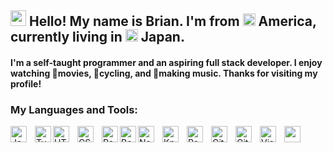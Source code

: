 <h2><img src="https://i.pinimg.com/originals/4a/7c/82/4a7c82f1225811fee292489f489c3770.gif" height="25"> Hello! My name is Brian. I'm from <img src="https://cdn-icons-png.flaticon.com/512/197/197484.png" height="20"> America, currently living in <img src="https://cdn-icons-png.flaticon.com/512/619/619044.png" height="20"> Japan.</h2>
<h4>I'm a self-taught programmer and an aspiring full stack developer. I enjoy watching 🎥movies, 🚴cycling, and 🎼making music. Thanks for visiting my profile!</h4>
<h3>My Languages and Tools:</h3>

<a href="https://developer.mozilla.org/en-US/docs/Web/JavaScript"><img align="left" alt="JavaScript" width="26px" src="https://cdn.jsdelivr.net/gh/devicons/devicon/icons/javascript/javascript-original.svg" style="padding-right:10px;" /></a>
<a href="https://www.typescriptlang.org/"><img align="left" alt="TypeScript" width="26px" src="https://upload.wikimedia.org/wikipedia/commons/thumb/4/4c/Typescript_logo_2020.svg/1024px-Typescript_logo_2020.svg.png?20210506173343" /></a>
<a href="https://en.wikipedia.org/wiki/HTML5"><img align="left" alt="HTML5" width="26px" src="https://cdn.jsdelivr.net/gh/devicons/devicon/icons/html5/html5-original.svg" style="padding-right:10px;" /></a>
<a href="https://developer.mozilla.org/en-US/docs/Web/CSS"><img align="left" alt="CSS3" width="26px" src="https://cdn.jsdelivr.net/gh/devicons/devicon/icons/css3/css3-original.svg" style="padding-right:10px;" /></a>
<a href="https://reactjs.org/"><img align="left" alt="React" width="26px" src="https://cdn.worldvectorlogo.com/logos/react-1.svg" /></a>
<a href="https://getbootstrap.com/"><img align="left" alt="Bootstrap" width="26px" src="https://upload.wikimedia.org/wikipedia/commons/thumb/b/b2/Bootstrap_logo.svg/1024px-Bootstrap_logo.svg.png?20210507000024" /></a>

<a href="https://nodejs.org/en/"><img align="left" alt="Node" width="26px" src="https://www.vectorlogo.zone/logos/nodejs/nodejs-icon.svg" style="padding-right:10px;" /></a>
<a href="https://knexjs.org/"><img align="left" alt="Knex" width="26px" src="https://symbols.getvecta.com/stencil_261/21_knexjs.8731e50a04.svg" style="padding-right:10px;" /></a>
<a href="https://www.postgresql.org/"><img align="left" alt="PostgreSQL" width="26px" src="https://www.vectorlogo.zone/logos/postgresql/postgresql-icon.svg" style="padding-right:10px;" /></a>
<a href="https://git-scm.com/"><img align="left" alt="Git" width="26px" src="https://cdn.jsdelivr.net/gh/devicons/devicon/icons/git/git-original.svg" style="padding-right:10px;" /></a>
<a href="https://github.com/"><img align="left" alt="GitHub" width="26px" src="https://user-images.githubusercontent.com/3369400/139447912-e0f43f33-6d9f-45f8-be46-2df5bbc91289.png" style="padding-right:10px;" /></a>
<a href="https://code.visualstudio.com/"><img align="left" alt="Visual Studio Code" width="26px" src="https://cdn.jsdelivr.net/gh/devicons/devicon/icons/vscode/vscode-original.svg" style="padding-right:10px;" /></a>


<img align="left" alt="" width="26px" src="" />
